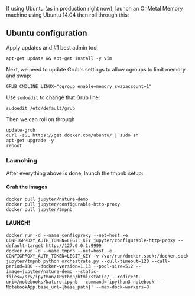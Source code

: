 
If using Ubuntu (as in production right now), launch an OnMetal Memory machine using Ubuntu 14.04 then roll through this:

## Ubuntu configuration

Apply updates and #1 best admin tool

```
apt-get update && apt-get install -y vim
```

Next, we need to update Grub's settings to allow cgroups to limit memory and swap:

```
GRUB_CMDLINE_LINUX="cgroup_enable=memory swapaccount=1"
```

Use `sudoedit` to change that Grub line:
```
sudoedit /etc/default/grub
```

Then we can roll on through

```
update-grub
curl -sSL https://get.docker.com/ubuntu/ | sudo sh
apt-get upgrade -y
reboot
```

### Launching

After everything above is done, launch the tmpnb setup:

#### Grab the images

```
docker pull jupyter/nature-demo
docker pull jupyter/configurable-http-proxy
docker pull jupyter/tmpnb
```

#### LAUNCH!

```
docker run -d --name configproxy --net=host -e CONFIGPROXY_AUTH_TOKEN=LEGIT_KEY jupyter/configurable-http-proxy --default-target http://127.0.0.1:9999
docker run -d --name tmpnb --net=host -e CONFIGPROXY_AUTH_TOKEN=LEGIT_KEY -v /var/run/docker.sock:/docker.sock jupyter/tmpnb python orchestrate.py --cull-timeout=120 --cull-period=180 --docker-version=1.13 --pool-size=512 --image=jupyter/nature-demo --static-files=/srv/ipython/IPython/html/static/ --redirect-uri=/notebooks/Nature.ipynb --command='ipython3 notebook --NotebookApp.base_url={base_path}' --max-dock-workers=8
```
